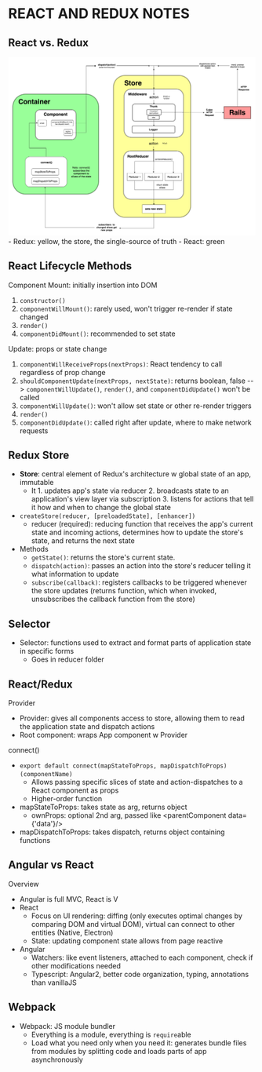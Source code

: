 # REACT AND REDUX NOTES

## React vs. Redux
<img src="../Images/ReduxCyclewRails.png" width=550/>
- Redux: yellow, the store, the single-source of truth
- React: green

## React Lifecycle Methods
Component Mount: initially insertion into DOM
1. ```constructor()```
2. ```componentWillMount()```: rarely used, won't trigger re-render if state changed
3. ```render()```
4. ```componentDidMount()```: recommended to set state

Update: props or state change
1. ```componentWillReceiveProps(nextProps)```: React tendency to call regardless of prop change
2. ```shouldComponentUpdate(nextProps, nextState)```: returns boolean, false --> ```componentWillUpdate()```, ```render()```, and ```componentDidUpdate()``` won't be called
3. ```componentWillUpdate()```: won't allow set state or other re-render triggers
4. ```render()```
5. ```componentDidUpdate()```: called right after update, where to make network requests

## Redux Store
- **Store**: central element of Redux's architecture w global state of an app, immutable
  - It 1. updates app's state via reducer 2. broadcasts state to an application's view layer via subscription 3. listens for actions that tell it how and when to change the global state
- ```createStore(reducer, [preloadedState], [enhancer])```
  - reducer (required): reducing function that receives the app's current state and incoming actions, determines how to update the store's state, and returns the next state
- Methods
  - ```getState()```: returns the store's current state.
  - ```dispatch(action)```: passes an action into the store's reducer telling it what information to update
  - ```subscribe(callback)```: registers callbacks to be triggered whenever the store updates (returns function, which when invoked, unsubscribes the callback function from the store)

## Selector
- Selector: functions used to extract and format parts of application state in specific forms
  - Goes in reducer folder

## React/Redux
Provider
- Provider: gives all components access to store, allowing them to read the application state and dispatch actions
- Root component: wraps App component w Provider

connect()
- ```export default connect(mapStateToProps, mapDispatchToProps)(componentName)```
  - Allows passing specific slices of state and action-dispatches to a React component as props
  - Higher-order function
- mapStateToProps: takes state as arg, returns object
  - ownProps: optional 2nd arg, passed like <parentComponent data={'data'}/>
- mapDispatchToProps: takes dispatch, returns object containing functions

## Angular vs React
Overview
- Angular is full MVC, React is V
- React
  - Focus on UI rendering: diffing (only executes optimal changes by comparing DOM and virtual DOM), virtual can connect to other entities (Native, Electron)
  - State: updating component state allows from page reactive
- Angular
  - Watchers: like event listeners, attached to each component, check if other modifications needed
  - Typescript: Angular2, better code organization, typing, annotations than vanillaJS

## Webpack
- Webpack: JS module bundler
  - Everything is a module, everything is ```require```able
  - Load what you need only when you need it: generates bundle files from modules by splitting code and loads parts of app asynchronously
